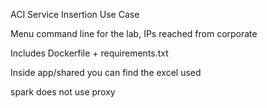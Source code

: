 
ACI Service Insertion Use Case

Menu command line for the lab, IPs reached from corporate

Includes Dockerfile + requirements.txt

Inside app/shared you can find the excel used

spark does not use proxy
